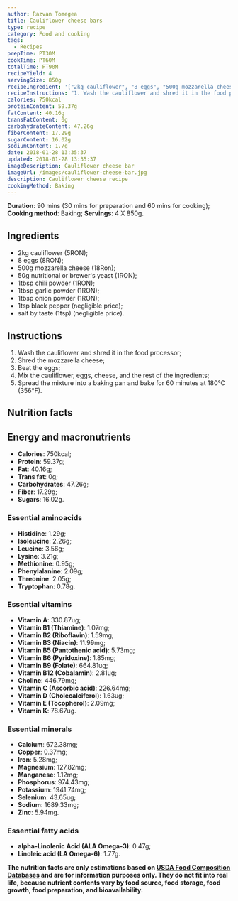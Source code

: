 ```yaml
---
author: Razvan Tomegea
title: Cauliflower cheese bars
type: recipe
category: Food and cooking
tags:
  - Recipes
prepTime: PT30M
cookTime: PT60M
totalTime: PT90M
recipeYield: 4
servingSize: 850g
recipeIngredient: '["2kg cauliflower", "8 eggs", "500g mozzarella cheese", "50g nutritional or brewers yeast", "1tbsp chili powder", "1tbsp garlic powder", "1tbsp onion powder", "1tsp black pepper", "salt by taste (1tsp)"]'
recipeInstructions: "1. Wash the cauliflower and shred it in the food processor;\n2. Shred the mozzarella cheese;\n3. Beat the eggs;\n4. Mix the cauliflower, eggs, cheese, and the rest of the ingredients;\n5. Spread the mixture into a baking pan and bake for 60 minutes at 180&deg;C (356&deg;F)"
calories: 750kcal
proteinContent: 59.37g
fatContent: 40.16g
transFatContent: 0g
carbohydrateContent: 47.26g
fiberContent: 17.29g
sugarContent: 16.02g
sodiumContent: 1.7g
date: 2018-01-28 13:35:37
updated: 2018-01-28 13:35:37
imageDescription: Cauliflower cheese bar
imageUrl: /images/cauliflower-cheese-bar.jpg
description: Cauliflower cheese recipe
cookingMethod: Baking
---
```

**Duration**: 90 mins (30 mins for preparation and 60 mins for cooking);
**Cooking method**: Baking;
**Servings**: 4 X 850g.

## Ingredients
- 2kg cauliflower (5RON);
- 8 eggs (8RON);
- 500g mozzarella cheese (18Ron);
- 50g nutritional or brewer's yeast (1RON);
- 1tbsp chili powder (1RON);
- 1tbsp garlic powder (1RON);
- 1tbsp onion powder (1RON);
- 1tsp black pepper (negligible price);
- salt by taste (1tsp) (negligible price).
<!-- more -->

## Instructions
1. Wash the cauliflower and shred it in the food processor;
2. Shred the mozzarella cheese;
3. Beat the eggs;
4. Mix the cauliflower, eggs, cheese, and the rest of the ingredients;
5. Spread the mixture into a baking pan and bake for 60 minutes at 180&deg;C (356&deg;F).

## Nutrition facts
## Energy and macronutrients
- **Calories**: 750kcal;
- **Protein**: 59.37g;
- **Fat**: 40.16g;
- **Trans fat**: 0g;
- **Carbohydrates**: 47.26g;
- **Fiber**: 17.29g;
- **Sugars**: 16.02g.

### Essential aminoacids
- **Histidine**: 1.29g;
- **Isoleucine**: 2.26g;
- **Leucine**: 3.56g;
- **Lysine**: 3.21g;
- **Methionine**: 0.95g;
- **Phenylalanine**: 2.09g;
- **Threonine**: 2.05g;
- **Tryptophan**: 0.78g.

### Essential vitamins
- **Vitamin A**: 330.87ug;
- **Vitamin B1 (Thiamine)**: 1.07mg;
- **Vitamin B2 (Riboflavin)**: 1.59mg;
- **Vitamin B3 (Niacin)**: 11.99mg;
- **Vitamin B5 (Pantothenic acid)**: 5.73mg;
- **Vitamin B6 (Pyridoxine)**: 1.85mg;
- **Vitamin B9 (Folate)**: 664.81ug;
- **Vitamin B12 (Cobalamin)**: 2.81ug;
- **Choline**: 446.79mg;
- **Vitamin C (Ascorbic acid)**: 226.64mg;
- **Vitamin D (Cholecalciferol)**: 1.63ug;
- **Vitamin E (Tocopherol)**: 2.09mg;
- **Vitamin K**: 78.67ug.

### Essential minerals
- **Calcium**: 672.38mg;
- **Copper**: 0.37mg;
- **Iron**: 5.28mg;
- **Magnesium**: 127.82mg;
- **Manganese**: 1.12mg;
- **Phosphorus**: 974.43mg;
- **Potassium**: 1941.74mg;
- **Selenium**: 43.65ug;
- **Sodium**: 1689.33mg;
- **Zinc**: 5.94mg.

### Essential fatty acids
- **alpha-Linolenic Acid (ALA Omega-3)**: 0.47g;
- **Linoleic acid (LA Omega-6)**: 1.77g.

**The nutrition facts are only estimations based on [USDA Food Composition Databases](https://ndb.nal.usda.gov/ndb/search/list) and are for information purposes only. They do not fit into real life, because nutrient contents vary by food source, food storage, food growth, food preparation, and bioavailability.**